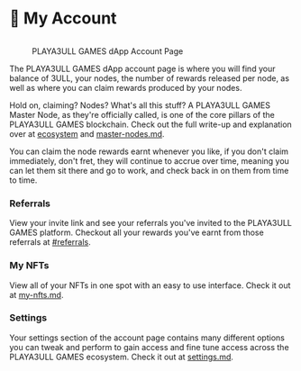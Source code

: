 # 👤 My Account

<figure><img src="../../.gitbook/assets/image (3).png" alt=""><figcaption><p>PLAYA3ULL GAMES dApp Account Page</p></figcaption></figure>

The PLAYA3ULL GAMES dApp account page is where you will find your balance of 3ULL, your nodes, the number of rewards released per node, as well as where you can claim rewards produced by your nodes.

Hold on, claiming? Nodes? What's all this stuff? A PLAYA3ULL GAMES Master Node, as they're officially called, is one of the core pillars of the PLAYA3ULL GAMES blockchain. Check out the full write-up and explanation over at [ecosystem](../../playa3ull-games/ecosystem/ "mention") and [master-nodes.md](../../playa3ull-games/ecosystem/master-nodes.md "mention").&#x20;

You can claim the node rewards earnt whenever you like, if you don't claim immediately, don't fret, they will continue to accrue over time, meaning you can let them sit there and go to work, and check back in on them from time to time.

### Referrals

View your invite link and see your referrals you've invited to the PLAYA3ULL GAMES platform. Checkout all your rewards you've earnt from those referrals at [#referrals](./#referrals "mention").

### My NFTs

View all of your NFTs in one spot with an easy to use interface. Check it out at [my-nfts.md](my-nfts.md "mention").

### Settings

Your settings section of the account page contains many different options you can tweak and perform to gain access and fine tune access across the PLAYA3ULL GAMES ecosystem. Check it out at [settings.md](settings.md "mention").
